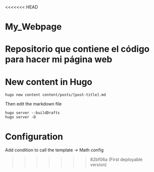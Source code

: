<<<<<<< HEAD
# My_Webpage
Repositorio que contiene el código para hacer mi página web
=======
# New content in Hugo

    hugo new content content/posts/[post-title].md

Then edit the markdown file

    hugo server --buildDrafts
    hugo server -D

# Configuration

Add condition to call the template -> Math config
>>>>>>> 82bf06a (First deployable version)

